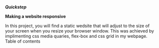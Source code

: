 ***Quickstep***

**Making a website responsive**

In this project, you will find a static wedsite that will adjust to the size of your screen when you resize your browser window. This was achieved by implimenting css media quaries, flex-box and css grid in my webpage.
Table of contents
